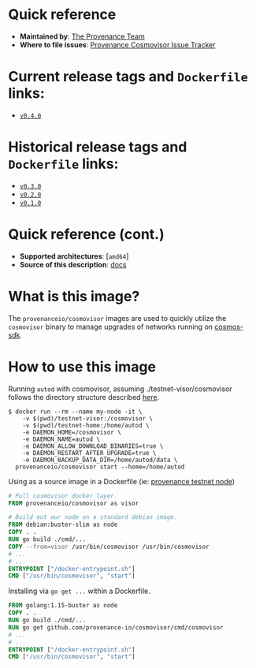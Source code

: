 # Quick reference

- **Maintained by**: [The Provenance Team](https://github.com/provenance-io/cosmovisor)
- **Where to file issues**: [Provenance Cosmovisor Issue Tracker](https://github.com/provenance-io/cosmovisor/issues)

# Current release tags and `Dockerfile` links:

- [`v0.4.0`](https://github.com/provenance-io/cosmovisor/blob/v0.4.0/Dockerfile)

# Historical release tags and `Dockerfile` links:

- [`v0.3.0`](https://github.com/provenance-io/cosmovisor/blob/v0.3.0/Dockerfile)
- [`v0.2.0`](https://github.com/provenance-io/cosmovisor/blob/v0.2.0/Dockerfile)
- [`v0.1.0`](https://github.com/provenance-io/cosmovisor/blob/v0.3.0/Dockerfile)

# Quick reference (cont.)

- **Supported architectures**: [`amd64`]
- **Source of this description**: [docs](https://github.com/provenance-io/cosmovisor/blob/docker/README.md)

# What is this image?

The `provenanceio/cosmovisor` images are used to quickly utilize the `cosmovisor` binary to manage upgrades of networks running on [cosmos-sdk](https://github.com/cosmos/cosmos-sdk).

# How to use this image

Running `autod` with cosmovisor, assuming ./testnet-visor/cosmovisor follows the directory structure described [here](https://github.com/provenance-io/cosmovisor#data-folder-layout).

```console
$ docker run --rm --name my-node -it \
    -v $(pwd)/testnet-visor:/cosmovisor \
    -v $(pwd)/testnet-home:/home/autod \
    -e DAEMON_HOME=/cosmovisor \
    -e DAEMON_NAME=autod \
    -e DAEMON_ALLOW_DOWNLOAD_BINARIES=true \
    -e DAEMON_RESTART_AFTER_UPGRADE=true \
    -e DAEMON_BACKUP_DATA_DIR=/home/autod/data \
  provenanceio/cosmovisor start --home=/home/autod
```

Using as a source image in a Dockerfile (ie: [provenance testnet node](https://github.com/provenance-io/testnet/tree/main/docker/node/visor/Dockerfile))

```dockerfile
# Pull cosmovisor docker layer.
FROM provenanceio/cosmovisor as visor

# Build out our node on a standard debian image.
FROM debian:buster-slim as node
COPY . .
RUN go build ./cmd/...
COPY --from=visor /usr/bin/cosmovisor /usr/bin/cosmovisor
# ...
# ...
ENTRYPOINT ["/docker-entrypoint.sh"]
CMD ["/usr/bin/cosmovisor", "start"]
```

Installing via `go get ...` within a Dockerfile.

```dockerfile
FROM golang:1.15-buster as node
COPY . .
RUN go build ./cmd/...
RUN go get github.com/provenance-io/cosmovisor/cmd/cosmovisor
# ...
# ...
ENTRYPOINT ["/docker-entrypoint.sh"]
CMD ["/usr/bin/cosmovisor", "start"]
```
